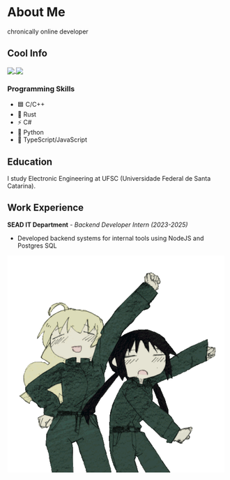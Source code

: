 # About Me
chronically online developer

## Cool Info


<a href="https://github.com/anuraghazra/github-readme-stats">
  <img align="center" height=135 src="https://github-readme-stats.vercel.app/api/top-langs/?username=nairelprandini&hide=javascript,css,scss,html&theme=tokyonight&layout=compact" />
</a>
<a href="https://github.com/anuraghazra/github-readme-stats">
  <img align="center" height=135 src="https://github-readme-stats.vercel.app/api/pin/?username=anuraghazra&repo=github-readme-stats" />
</a>


### Programming Skills
- 🟦 C/C++ 
- 🦀 Rust
- ⚡ C#
- 🐍 Python
- 📘 TypeScript/JavaScript

## Education
I study Electronic Engineering at UFSC (Universidade Federal de Santa Catarina).

## Work Experience
**SEAD IT Department** - *Backend Developer Intern*  *(2023-2025)*  
- Developed backend systems for internal tools using NodeJS and Postgres SQL

![](https://github.com/NairelPrandini/NairelPrandini/blob/main/girls-last-tour-glt.gif)
